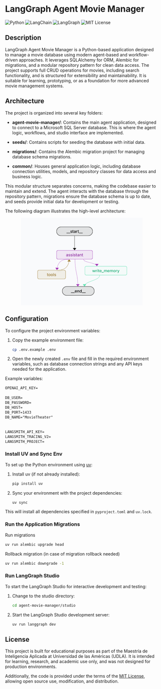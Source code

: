 # LangGraph Agent Movie Manager

![Python](https://img.shields.io/badge/Python-3.11%2B-blue?logo=python)
![LangChain](https://img.shields.io/badge/LangChain-Enabled-brightgreen?logo=data:image/svg+xml;base64,PHN2ZyBmaWxsPSIjMDA4YjY4IiB2aWV3Qm94PSIwIDAgMjQgMjQiIHdpZHRoPSIxNnB4IiBoZWlnaHQ9IjE2cHgiIHhtbG5zPSJodHRwOi8vd3d3LnczLm9yZy8yMDAwL3N2ZyI+PHBhdGggZD0iTTEyIDJDNi40OCAyIDIgNi40OCAyIDEyczQuNDggMTAgMTAgMTAgMTAtNC40OCAxMC0xMFMxNy41MiAyIDEyIDJ6bTAgMThjLTQuNDIgMC04LTMuNTgtOC04czMuNTgtOCA4LTggOCAzLjU4IDggOC0zLjU4IDgtOCA4eiIvPjwvc3ZnPg==)
![LangGraph](https://img.shields.io/badge/LangGraph-Enabled-blueviolet)
![MIT License](https://img.shields.io/badge/License-MIT-green.svg)

## Description

LangGraph Agent Movie Manager is a Python-based application designed to manage a movie database using modern agent-based and workflow-driven approaches. It leverages SQLAlchemy for ORM, Alembic for migrations, and a modular repository pattern for clean data access. The project supports full CRUD operations for movies, including search functionality, and is structured for extensibility and maintainability. It is suitable for learning, prototyping, or as a foundation for more advanced movie management systems.

## Architecture

The project is organized into several key folders:

- **agent-movie-manager/**: Contains the main agent application, designed to connect to a Microsoft SQL Server database. This is where the agent logic, workflows, and studio interface are implemented.

- **seeds/**: Contains scripts for seeding the database with initial data.

- **migrations/**: Contains the Alembic migration project for managing database schema migrations.

- **common/**: Houses general application logic, including database connection utilities, models, and repository classes for data access and business logic.

This modular structure separates concerns, making the codebase easier to maintain and extend. The agent interacts with the database through the repository pattern, migrations ensure the database schema is up to date, and seeds provide initial data for development or testing.

The following diagram illustrates the high-level architecture:

<p align="center">
    <img src="docs/images/langgraph-workflow.png" alt="Architecture Diagram" width="400">
</p>

## Configuration

To configure the project environment variables:

1. Copy the example environment file:

   ```bash
   cp .env.example .env
   ```

2. Open the newly created `.env` file and fill in the required environment variables, such as database connection strings and any API keys needed for the application.

Example variables:

```
OPENAI_API_KEY=

DB_USER=
DB_PASSWORD=
DB_HOST=
DB_PORT=1433
DB_NAME="MovieTheater"


LANGSMITH_API_KEY=
LANGSMITH_TRACING_V2=
LANGSMITH_PROJECT=
```

### Install UV and Sync Env

To set up the Python environment using [uv](https://github.com/astral-sh/uv):

1. Install uv (if not already installed):

   ```bash
   pip install uv
   ```

2. Sync your environment with the project dependencies:

   ```bash
   uv sync
   ```

This will install all dependencies specified in `pyproject.toml` and `uv.lock`.

### Run the Application Migrations

Run migrations

```bash
uv run alembic upgrade head
```

Rollback migration (in case of migration rollback needed)

```bash
uv run alembic downgrade -1
```

### Run LangGraph Studio

To start the LangGraph Studio for interactive development and testing:

1. Change to the studio directory:

   ```bash
   cd agent-movie-manager/studio
   ```

2. Start the LangGraph Studio development server:

   ```bash
   uv run langgraph dev
   ```

## License

This project is built for educational purposes as part of the Maestría de Inteligencia Aplicada at Universidad de las Américas (UDLA). It is intended for learning, research, and academic use only, and was not designed for production environments.

Additionally, the code is provided under the terms of the [MIT License](LICENSE), allowing open source use, modification, and distribution.
